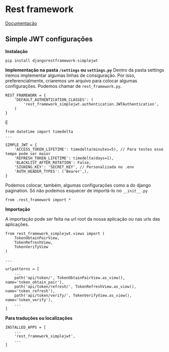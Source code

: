 # Rest framework

[Documentação](https://django-rest-framework-simplejwt.readthedocs.io/en/latest/getting_started.html)

## Simple JWT configurações

**Instalação**
```
pip install djangorestframework-simplejwt
```

**Implementação na pasta `/settings` ou  `settings.py`**
Dentro da pasta settings iremos implementar algumas linhas de consiguração. Por isso, preferencialmente, criaremos um arquivo para colocar algumas configurações. Podemos chamar de `rest_framework.py`.
```
REST_FRAMEWORK = {
    'DEFAULT_AUTHENTICATION_CLASSES': (
        'rest_framework_simplejwt.authentication.JWTAuthentication',
    )
}
```

E

```
from datetime import timedelta
...

SIMPLE_JWT = {
    'ACCESS_TOKEN_LIFETIME': timedelta(minutes=5), // Para testes esse tempo pode ser maior
    'REFRESH_TOKEN_LIFETIME': timedelta(days=1),
    'BLACKLIST_AFTER_ROTATION': False,
    'SIGNING_KEY': 'SECRET_KEY', // Personalizada no .env
    'AUTH_HEADER_TYPES': ('Bearer',),
}
```

Podemos colocar, também, algumas configurações como a do django pagination. Só não podemos esquecer de importá-lo no `__init__.py`
```
from .rest_framework import *
```

**Importação**

A importação pode ser feita na url root da nossa aplicação ou nas urls das aplicações.
```
from rest_framework_simplejwt.views import (
    TokenObtainPairView,
    TokenRefreshView,
    TokenVerifyView
)

...

urlpatterns = [
    ...
    path('api/token/', TokenObtainPairView.as_view(), name='token_obtain_pair'),
    path('api/token/refresh/', TokenRefreshView.as_view(), name='token_refresh'),
    path('api/token/verify/', TokenVerifyView.as_view(), name='token_verify'),
    ...
]
```

**Para traduções ou localizações**
```
INSTALLED_APPS = [
    ...
    'rest_framework_simplejwt',
    ...
]
```